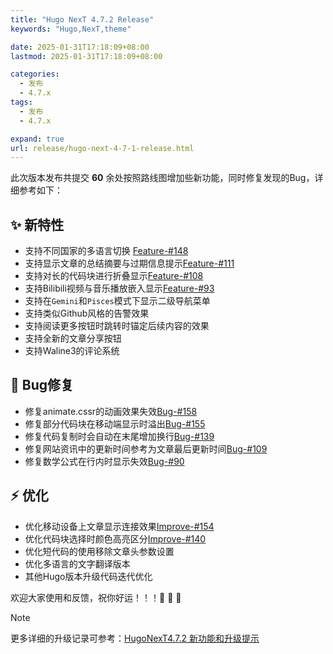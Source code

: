 ```yaml
---
title: "Hugo NexT 4.7.2 Release"
keywords: "Hugo,NexT,theme"

date: 2025-01-31T17:18:09+08:00
lastmod: 2025-01-31T17:18:09+08:00

categories:
  - 发布
  - 4.7.x
tags:
  - 发布
  - 4.7.x

expand: true
url: release/hugo-next-4-7-1-release.html
---
```


此次版本发布共提交 **60** 余处按照路线图增加些新功能，同时修复发现的Bug，详细参考如下：

## :sparkles: 新特性

- 支持不同国家的多语言切换 [Feature-#148](https://github.com/hugo-next/hugo-theme-next/issues/148)
- 支持显示文章的总结摘要与过期信息提示[Feature-#111](https://github.com/hugo-next/hugo-theme-next/issues/111)
- 支持对长的代码块进行折叠显示[Feature-#108](https://github.com/hugo-next/hugo-theme-next/issues/108)
- 支持Bilibili视频与音乐播放嵌入显示[Feature-#93](https://github.com/hugo-next/hugo-theme-next/issues/93)
- 支持在`Gemini`和`Pisces`模式下显示二级导航菜单
- 支持类似Github风格的告警效果
- 支持阅读更多按钮时跳转时锚定后续内容的效果
- 支持全新的文章分享按钮
- 支持Waline3的评论系统

## :bug: Bug修复

- 修复animate.cssr的动画效果失效[Bug-#158](https://github.com/hugo-next/hugo-theme-next/issues/158)
- 修复部分代码块在移动端显示时溢出[Bug-#155](https://github.com/hugo-next/hugo-theme-next/issues/155)
- 修复代码复制时会自动在末尾增加换行[Bug-#139](https://github.com/hugo-next/hugo-theme-next/issues/139)
- 修复网站资讯中的更新时间参考为文章最后更新时间[Bug-#109](https://github.com/hugo-next/hugo-theme-next/issues/109)
- 修复数学公式在行内时显示失效[Bug-#90](https://github.com/hugo-next/hugo-theme-next/issues/90)

## :zap: 优化

- 优化移动设备上文章显示连接效果[Improve-#154](https://github.com/hugo-next/hugo-theme-next/issues/154)
- 优化代码块选择时颜色高亮区分[Improve-#140](https://github.com/hugo-next/hugo-theme-next/issues/140)
- 优化短代码的使用移除文章头参数设置
- 优化多语言的文字翻译版本
- 其他Hugo版本升级代码迭代优化

欢迎大家使用和反馈，祝你好运！！！:tada: :tada: :tada:

> [!NOTE]
> 更多详细的升级记录可参考：[HugoNexT4.7.2 新功能和升级提示](https://lisenhui.cn/blog/hugo-next-v472-features-and-tips.html)